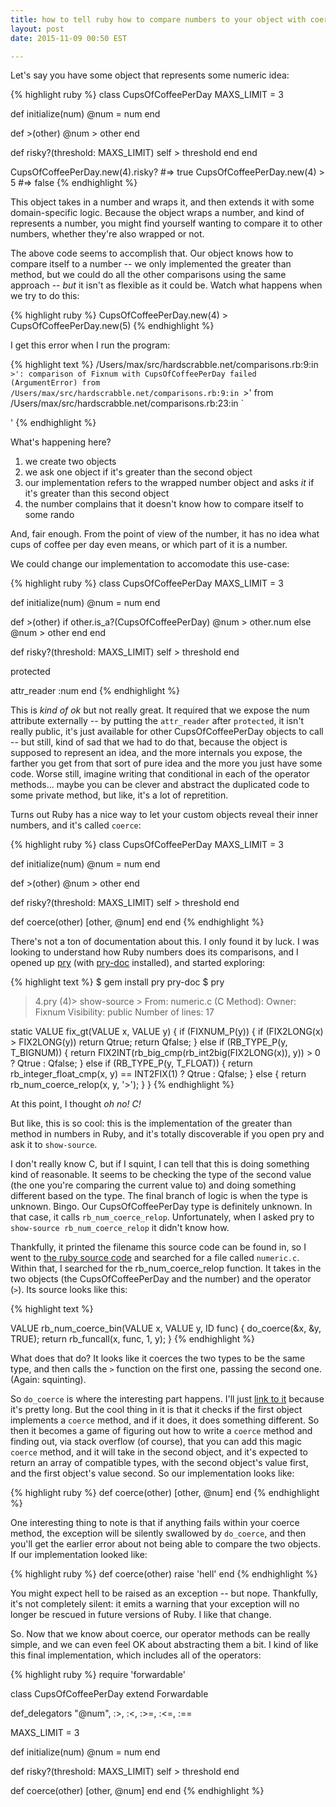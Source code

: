 ```yaml
---
title: how to tell ruby how to compare numbers to your object with coerce
layout: post
date: 2015-11-09 00:50 EST

---
```


Let's say you have some object that represents some numeric idea:

{% highlight ruby %}
class CupsOfCoffeePerDay
  MAXS_LIMIT = 3

  def initialize(num)
    @num = num
  end

  def >(other)
    @num > other
  end

  def risky?(threshold: MAXS_LIMIT)
    self > threshold
  end
end

CupsOfCoffeePerDay.new(4).risky? #=> true
CupsOfCoffeePerDay.new(4) > 5 #=> false
{% endhighlight %}

This object takes in a number and wraps it, and then extends it with some
domain-specific logic. Because the object wraps a number, and kind of represents
a number, you might find yourself wanting to compare it to other numbers,
whether they're also wrapped or not.

The above code seems to accomplish that. Our object knows how to compare itself
to a number -- we only implemented the greater than method, but we could
do all the other comparisons using the same approach -- *but* it isn't as
flexible as it could be. Watch what happens when we try to do this:

{% highlight ruby %}
CupsOfCoffeePerDay.new(4) > CupsOfCoffeePerDay.new(5)
{% endhighlight %}

I get this error when I run the program:

{% highlight text %}
/Users/max/src/hardscrabble.net/comparisons.rb:9:in `>': comparison of Fixnum with CupsOfCoffeePerDay failed (ArgumentError)
        from /Users/max/src/hardscrabble.net/comparisons.rb:9:in `>'
        from /Users/max/src/hardscrabble.net/comparisons.rb:23:in `<main>'
{% endhighlight %}

What's happening here?

1. we create two objects
2. we ask one object if it's greater than the second object
3. our implementation refers to the wrapped number object and asks *it* if it's
   greater than this second object
4. the number complains that it doesn't know how to compare itself to some rando

And, fair enough. From the point of view of the number, it has no idea what
cups of coffee per day even means, or which part of it is a number.

We could change our implementation to accomodate this use-case:

{% highlight ruby %}
class CupsOfCoffeePerDay
  MAXS_LIMIT = 3

  def initialize(num)
    @num = num
  end

  def >(other)
    if other.is_a?(CupsOfCoffeePerDay)
      @num > other.num
    else
      @num > other
    end
  end

  def risky?(threshold: MAXS_LIMIT)
    self > threshold
  end

  protected

  attr_reader :num
end
{% endhighlight %}

This is *kind of ok* but not really great. It required that we expose the num
attribute externally -- by putting the `attr_reader` after `protected`, it isn't
really public, it's just available for other CupsOfCoffeePerDay objects to call
-- but still, kind of sad that we had to do that, because the object is supposed
to represent an idea, and the more internals you expose, the farther you get
from that sort of pure idea and the more you just have some code. Worse still,
imagine writing that conditional in each of the operator methods... maybe you
can be clever and abstract the duplicated code to some private method, but like,
it's a lot of repretition.

Turns out Ruby has a nice way to let your custom objects reveal their inner
numbers, and it's called `coerce`:

{% highlight ruby %}
class CupsOfCoffeePerDay
  MAXS_LIMIT = 3

  def initialize(num)
    @num = num
  end

  def >(other)
    @num > other
  end

  def risky?(threshold: MAXS_LIMIT)
    self > threshold
  end

  def coerce(other)
    [other, @num]
  end
end
{% endhighlight %}

There's not a ton of documentation about this. I only found it by luck. I was
looking to understand how Ruby numbers does its comparisons, and I opened up
[pry][] (with [pry-doc][] installed), and started exploring:

[pry]: https://github.com/pry/pry
[pry-doc]: https://github.com/pry/pry-doc

{% highlight text %}
$ gem install pry pry-doc
$ pry
> 4.pry
(4)> show-source >
From: numeric.c (C Method):
Owner: Fixnum
Visibility: public
Number of lines: 17

static VALUE
fix_gt(VALUE x, VALUE y)
{
    if (FIXNUM_P(y)) {
        if (FIX2LONG(x) > FIX2LONG(y)) return Qtrue;
        return Qfalse;
    }
    else if (RB_TYPE_P(y, T_BIGNUM)) {
        return FIX2INT(rb_big_cmp(rb_int2big(FIX2LONG(x)), y)) > 0 ? Qtrue : Qfalse;
    }
    else if (RB_TYPE_P(y, T_FLOAT)) {
        return rb_integer_float_cmp(x, y) == INT2FIX(1) ? Qtrue : Qfalse;
    }
    else {
        return rb_num_coerce_relop(x, y, '>');
    }
}
{% endhighlight %}

At this point, I thought *oh no! C!*

But like, this is so cool: this is the implementation of the greater than method
in numbers in Ruby, and it's totally discoverable if you open pry and ask it
to `show-source`.

I don't really know C, but if I squint, I can tell that this is doing something
kind of reasonable. It seems to be checking the type of the second value (the
one you're comparing the current value to) and doing something different based
on the type. The final branch of logic is when the type is unknown. Bingo. Our
CupsOfCoffeePerDay type is definitely unknown. In that case, it calls
`rb_num_coerce_relop`. Unfortunately, when I asked pry to
`show-source rb_num_coerce_relop` it didn't know how.

Thankfully, it printed the filename this source code can be found in, so I went
to [the ruby source code][] and searched for a file called `numeric.c`. Within
that, I searched for the rb_num_coerce_relop function. It takes in the two
objects (the CupsOfCoffeePerDay and the number) and the operator (`>`). Its
source looks like this:

[the ruby source code]: https://github.com/ruby/ruby

{% highlight text %}

VALUE
rb_num_coerce_bin(VALUE x, VALUE y, ID func)
{
    do_coerce(&x, &y, TRUE);
    return rb_funcall(x, func, 1, y);
}
{% endhighlight %}

What does that do? It looks like it coerces the two types to be the same type,
and then calls the `>` function on the first one, passing the second one.
(Again: squinting).

So `do_coerce` is where the interesting part happens. I'll just [link to it][]
because it's pretty long. But the cool thing in it is that it checks if the
first object implements a `coerce` method, and if it does, it does something
different. So then it becomes a game of figuring out how to write a `coerce`
method and finding out, via stack overflow (of course), that you can add this
magic `coerce` method, and it will take in the second object, and it's expected
to return an array of compatible types, with the second object's value first,
and the first object's value second. So our implementation looks like:

[link to it]: https://github.com/ruby/ruby/blob/f3cafab56a353db969f5e39923bd15712a204c36/numeric.c#L274-L309

{% highlight ruby %}
def coerce(other)
  [other, @num]
end
{% endhighlight %}

One interesting thing to note is that if anything fails within your coerce
method, the exception will be silently swallowed by `do_coerce`, and then you'll
get the earlier error about not being able to compare the two objects. If our
implementation looked like:

{% highlight ruby %}
def coerce(other)
  raise 'hell'
end
{% endhighlight %}

You might expect hell to be raised as an exception -- but nope. Thankfully,
it's not completely silent: it emits a warning that your exception will no
longer be rescued in future versions of Ruby. I like that change.

So. Now that we know about coerce, our operator methods can be really simple,
and we can even feel OK about abstracting them a bit. I kind of like this final
implementation, which includes all of the operators:

{% highlight ruby %}
require 'forwardable'

class CupsOfCoffeePerDay
  extend Forwardable

  def_delegators "@num", :>, :<, :>=, :<=, :==

  MAXS_LIMIT = 3

  def initialize(num)
    @num = num
  end

  def risky?(threshold: MAXS_LIMIT)
    self > threshold
  end

  def coerce(other)
    [other, @num]
  end
end
{% endhighlight %}

